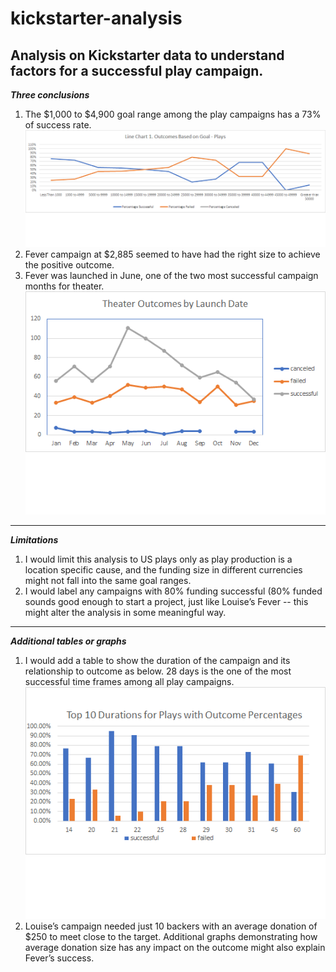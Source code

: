 # kickstarter-analysis
Analysis on Kickstarter data to understand factors for a successful play campaign.
---
***Three conclusions***
1. The $1,000 to $4,900 goal range among the play campaigns has a 73% of success rate.
![](https://github.com/hannahc1/kickstarter-analysis/blob/master/Outcomes%20Based%20on%20Goals-Plays.png)
2. Fever campaign at $2,885 seemed to have had the right size to achieve the positive outcome.
3. Fever was launched in June, one of the two most successful campaign months for theater.
![](https://github.com/hannahc1/kickstarter-analysis/blob/master/Pivot%20Chart%20by%20Launch%20Date%20-%20Theaters.png)
---
***Limitations***
1. I would limit this analysis to US plays only as play production is a location specific cause, and the funding size in different currencies might not fall into the same goal ranges.
2. I would label any campaigns with 80% funding successful (80% funded sounds good enough to start a project, just like Louise’s Fever -- this might alter the analysis in some meaningful way.
---
***Additional tables or graphs***
1. I would add a table to show the duration of the campaign and its relationship to outcome as below.  28 days is the one of the most successful time frames among all play campaigns.
![](https://github.com/hannahc1/kickstarter-analysis/blob/master/Top%2010%20Durations.png)
2. Louise’s campaign needed just 10 backers with an average donation of $250 to meet close to the target.  Additional graphs demonstrating how average donation size has any impact on the outcome might also explain Fever’s success.
